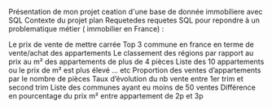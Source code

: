 Présentation de mon projet ceation d'une base de donnée immobiliere avec SQL 
Contexte du projet
plan
Requetedes requetes  SQL pour repondre à un problematique métier ( immobilier en France)  : 

Le prix de vente de mettre carrée 
Top 3 commune en france en terme de vente/achat des appartements
Le classement des régions par rapport au prix au m² des appartements de plus de 4 pièces
Liste des 10 appartements ou le prix de m² est plus élevé ... etc
Proportion des ventes d’appartements par le nombre de pièces
Taux d’évolution du nb vente entre 1er trim et second trim
Liste des communes ayant eu moins de 50 ventes
Différence en pourcentage du prix m² entre appartement de  2p et 3p
